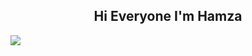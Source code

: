 <h2 align="center">Hi Everyone I'm Hamza</h2>

  <img align="center" src="https://discord.c99.nl/widget/theme-3/1142312476235550806.png"/> 

<h2></h2>
